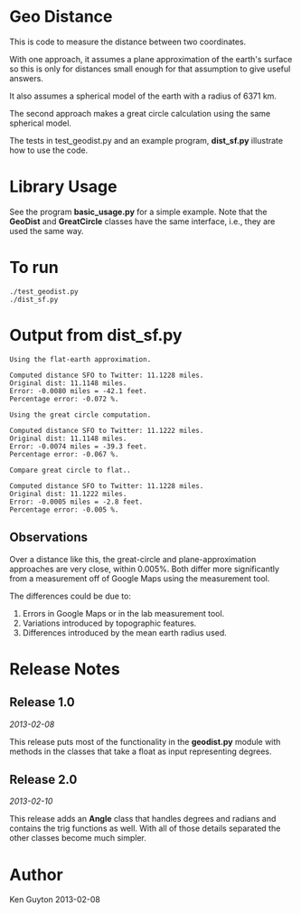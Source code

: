 Geo Distance
============

This is code to measure the distance between two coordinates.

With one approach, it assumes a plane approximation of the earth's
surface so this is only for distances small enough for that assumption
to give useful answers.

It also assumes a spherical model of the earth with a radius of
6371 km.

The second approach makes a great circle calculation using the same
spherical model.

The tests in test_geodist.py and an example program, **dist_sf.py**
illustrate how to use the code.


Library Usage
=============

See the program **basic_usage.py** for a simple example.  Note that
the **GeoDist** and **GreatCircle** classes have the same interface,
i.e., they are used the same way.


To run
======

    ./test_geodist.py
    ./dist_sf.py


Output from dist_sf.py
======================


    Using the flat-earth approximation.
    
    Computed distance SFO to Twitter: 11.1228 miles.
    Original dist: 11.1148 miles.
    Error: -0.0080 miles = -42.1 feet.
    Percentage error: -0.072 %.
    
    Using the great circle computation.
    
    Computed distance SFO to Twitter: 11.1222 miles.
    Original dist: 11.1148 miles.
    Error: -0.0074 miles = -39.3 feet.
    Percentage error: -0.067 %.
    
    Compare great circle to flat..
    
    Computed distance SFO to Twitter: 11.1228 miles.
    Original dist: 11.1222 miles.
    Error: -0.0005 miles = -2.8 feet.
    Percentage error: -0.005 %.


Observations
------------

Over a distance like this, the great-circle and plane-approximation
approaches are very close, within 0.005%.  Both differ more
significantly from a measurement off of Google Maps using the
measurement tool.

The differences could be due to:

1. Errors in Google Maps or in the lab measurement tool.
2. Variations introduced by topographic features.
3. Differences introduced by the mean earth radius used.


Release Notes
=============

Release 1.0 
-----------

*2013-02-08*

This release puts most of the functionality in the **geodist.py**
module with methods in the classes that take a float as input
representing degrees.


Release 2.0 
-----------

*2013-02-10*

This release adds an **Angle** class that handles degrees and radians
and contains the trig functions as well.  With all of those details
separated the other classes become much simpler.


Author
======

Ken Guyton
2013-02-08


